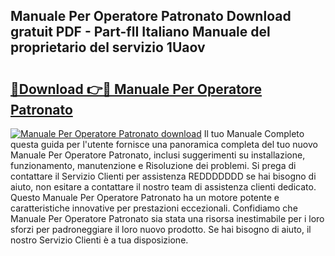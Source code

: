 ## Manuale Per Operatore Patronato Download gratuit PDF - Part-flI Italiano Manuale del proprietario del servizio 1Uaov

# <h2><a href="http://dfeqkj1.blite.top/?on=Manuale+Per+Operatore+Patronato">🔗Download 👉🔴 Manuale Per Operatore Patronato</a></h2>

[![Manuale Per Operatore Patronato download](https://i.imgur.com/lujVjoI.png)](http://dfeqkj1.blite.top/?on=Manuale+Per+Operatore+Patronato)
Il tuo Manuale Completo questa guida per l'utente fornisce una panoramica completa del tuo nuovo Manuale Per Operatore Patronato, inclusi suggerimenti su installazione, funzionamento, manutenzione e Risoluzione dei problemi. Si prega di contattare il Servizio Clienti per assistenza REDDDDDDD se hai bisogno di aiuto, non esitare a contattare il nostro team di assistenza clienti dedicato. Questo Manuale Per Operatore Patronato ha un motore potente e caratteristiche innovative per prestazioni eccezionali. Confidiamo che Manuale Per Operatore Patronato sia stata una risorsa inestimabile per i loro sforzi per padroneggiare il loro nuovo prodotto. Se hai bisogno di aiuto, il nostro Servizio Clienti è a tua disposizione.
